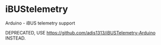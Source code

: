 # iBUStelemetry
Arduino - iBUS telemetry support

DEPRECATED, USE https://github.com/adis1313/iBUSTelemetry-Arduino INSTEAD.
